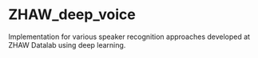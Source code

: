 # ZHAW_deep_voice
Implementation for various speaker recognition approaches developed at ZHAW Datalab using deep learning.
